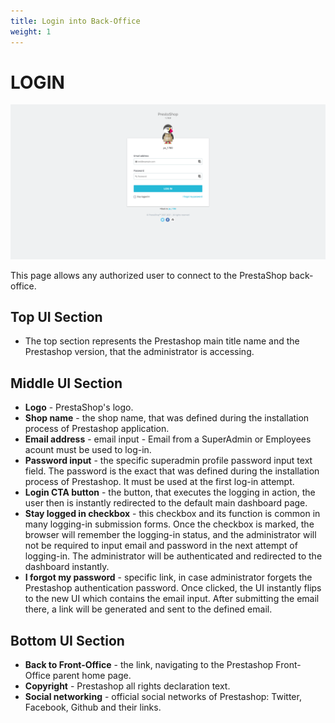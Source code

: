```yaml
---
title: Login into Back-Office
weight: 1
---
```

# LOGIN

![Login UI](static/login.png)

This page allows any authorized user to connect to the PrestaShop back-office. 

## Top UI Section

- The top section represents the Prestashop main title name and the Prestashop version, that the administrator is accessing.

## Middle UI Section

- **Logo** - PrestaShop's logo.
- **Shop name** - the shop name, that was defined during the installation process of Prestashop application.
- **Email address** - email input - Email from a SuperAdmin or Employees acount must be used to log-in. 
- **Password input** - the specific superadmin profile password input text field. The password is the exact that was defined during the installation process of Prestashop. It must be used at the first log-in attempt. 
- **Login CTA button** - the button, that executes the logging in action, the user then is instantly redirected to the default main dashboard page.
- **Stay logged in checkbox** - this checkbox and its function is common in many logging-in submission forms. Once the checkbox is marked, the browser will remember the logging-in status, and the administrator will not be required to input email and password in the next attempt of logging-in. The administrator will be authenticated and redirected to the dashboard instantly.
- **I forgot my password** - specific link, in case administrator forgets the Prestashop authentication password. Once clicked, the UI instantly flips to the new UI which contains the email input. After submitting the email there, a link will be generated and sent to the defined email.

## Bottom UI Section

- **Back to Front-Office** - the link, navigating to the Prestashop Front-Office parent home page.
- **Copyright** - Prestashop all rights declaration text.
- **Social networking** - official social networks of Prestashop: Twitter, Facebook, Github and their links.
